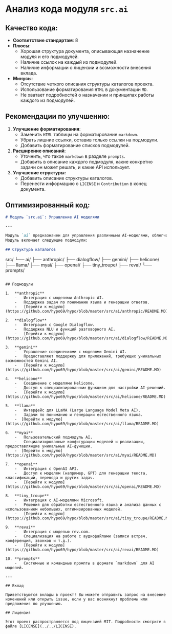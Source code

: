 # Анализ кода модуля `src.ai`

## Качество кода:

- **Соответствие стандартам**: 8
- **Плюсы**:
    - Хорошая структура документа, описывающая назначение модуля и его подмодулей.
    - Наличие ссылок на каждый из подмодулей.
    - Наличие информации о лицензии и возможности внесения вклада.
- **Минусы**:
    -  Отсутствие четкого описания структуры каталогов проекта.
    -  Использование форматирования `HTML` в документации `MD`.
    -  Не хватает подробностей о назначении и принципах работы каждого из подмодулей.

## Рекомендации по улучшению:

1.  **Улучшение форматирования**:
    - Заменить `HTML` таблицы на форматирование `markdown`.
    - Убрать лишние ссылки, оставив только ссылки на подмодули.
    - Добавить форматирование списков подмодулей.
2.  **Расширение описаний**:
    -  Уточнить, что такое `markdown` в разделе `prompts`.
    - Добавить в описание каждого подмодуля, какие конкретно задачи он может решать, и какие API использует.
3. **Улучшение структуры:**
    - Добавить описание структуры каталогов.
    -  Перенести информацию о `LICENSE` и `Contribution` в конец документа.

## Оптимизированный код:

```md
# Модуль `src.ai`: Управление AI моделями

---

Модуль `ai` предназначен для управления различными AI-моделями, облегчая взаимодействие с внешними API и обрабатывая различные конфигурации для анализа данных и обработки языка. 
Модуль включает следующие подмодули:

## Структура каталогов

```
src/
└── ai/
    ├── anthropic/
    ├── dialogflow/
    ├── gemini/
    ├── helicone/
    ├── llama/
    ├── myai/
    ├── openai/
    ├── tiny_troupe/
    ├── revai/
    └── prompts/
```

## Подмодули

1.  **anthropic**
    -   Интеграция с моделями Anthropic AI.
    -   Поддержка задач по пониманию языка и генерации ответов.
    -   [Перейти к модулю](https://github.com/hypo69/hypo/blob/master/src/ai/anthropic/README.MD)

2.  **dialogflow**
    -   Интеграция с Google Dialogflow.
    -   Поддержка NLU и функций разговорного AI.
    -   [Перейти к модулю](https://github.com/hypo69/hypo/blob/master/src/ai/dialogflow/README.MD)

3.  **gemini**
    -   Управление соединениями с моделями Gemini AI.
    -   Предоставляет поддержку для приложений, требующих уникальных возможностей Gemini AI.
    -   [Перейти к модулю](https://github.com/hypo69/hypo/blob/master/src/ai/gemini/README.MD)

4.  **helicone**
    -   Соединение с моделями Helicone.
    -   Доступ к специализированным функциям для настройки AI-решений.
    -   [Перейти к модулю](https://github.com/hypo69/hypo/blob/master/src/ai/helicone/README.MD)

5.  **llama**
    -   Интерфейс для LLaMA (Large Language Model Meta AI).
    -   Задачи по пониманию и генерации естественного языка.
    -  [Перейти к модулю](https://github.com/hypo69/hypo/blob/master/src/ai/llama/README.MD)

6.  **myai**
    -   Пользовательский подмодуль AI.
    -   Специализированные конфигурации моделей и реализации, предоставляющие уникальные AI-функции.
    -  [Перейти к модулю](https://github.com/hypo69/hypo/blob/master/src/ai/myai/README.MD)

7.  **openai**
    -   Интеграция с OpenAI API.
    -   Доступ к моделям (например, GPT) для генерации текста, классификации, перевода и других задач.
    -   [Перейти к модулю](https://github.com/hypo69/hypo/blob/master/src/ai/openai/README.MD)

8.  **tiny_troupe**
    -   Интеграция с AI-моделями Microsoft.
    -   Решения для обработки естественного языка и анализа данных с использованием небольших, оптимизированных моделей.
    -   [Перейти к модулю](https://github.com/hypo69/hypo/blob/master/src/ai/tiny_troupe/README.MD)

9.  **revai**
    -   Интеграция с моделью rev.com.
    -   Специализация на работе с аудиофайлами (записи встреч, конференций, звонков и т.д.).
    -   [Перейти к модулю](https://github.com/hypo69/hypo/blob/master/src/ai/revai/README.MD)

10. **prompts**
    -   Системные и командные промпты в формате `markdown` для AI моделей.

---

## Вклад

Приветствуются вклады в проект! Вы можете отправить запрос на внесение изменений или открыть issue, если у вас возникнут проблемы или предложения по улучшению.

## Лицензия

Этот проект распространяется под лицензией MIT. Подробности смотрите в файле [LICENSE](../../LICENSE).
